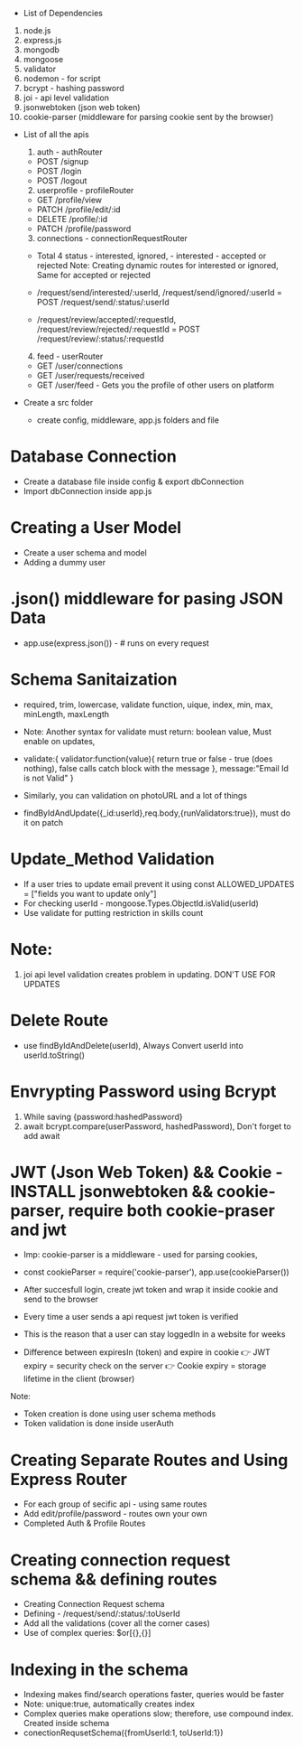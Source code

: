 - List of Dependencies
1. node.js
2. express.js
3. mongodb
4. mongoose
5. validator
6. nodemon - for script
7. bcrypt - hashing password
8. joi - api level validation
9. jsonwebtoken (json web token)
10. cookie-parser (middleware for parsing cookie sent by the browser)

- List of all the apis

    1. auth - authRouter
    - POST /signup
    - POST /login
    - POST /logout

    2. userprofile - profileRouter
    - GET   /profile/view
    - PATCH /profile/edit/:id
    - DELETE /profile/:id
    - PATCH /profile/password
    
    3. connections - connectionRequestRouter
    - Total 4 status - interested, ignored, - interested - accepted or rejected
    Note: Creating dynamic routes for interested or ignored, Same for accepted or rejected
        
    - /request/send/interested/:userId, /request/send/ignored/:userId 
    = POST /request/send/:status/:userId

    - /request/review/accepted/:requestId, /request/review/rejected/:requestId
     = POST /request/review/:status/:requestId

    4. feed - userRouter
    - GET /user/connections
    - GET /user/requests/received
    - GET /user/feed - Gets you the profile of other users on platform


- Create a src folder 
    - create config, middleware, app.js folders and file

# Database Connection
- Create a database file inside config & export dbConnection
- Import dbConnection inside app.js

# Creating a User Model
- Create a user schema and model
- Adding a dummy user

# .json() middleware for pasing JSON Data 
- app.use(express.json()) - # runs on every request

# Schema Sanitaization 
  - required, trim, lowercase, validate function, uique, index, min, max, minLength, maxLength
  - Note: Another syntax for validate must return: boolean value, Must enable on updates,
  - validate:{
        validator:function(value){
            return true or false - true (does nothing), false calls catch block with the message
        }, 
        message:"Email Id is not Valid"
  }
  - Similarly, you can validation on photoURL and a lot of things

  - findByIdAndUpdate({_id:userId},req.body,{runValidators:true}), must do it on patch 

# Update_Method Validation 
- If a user tries to update email prevent it using const ALLOWED_UPDATES = ["fields you want to update only"]
- For checking userId - mongoose.Types.ObjectId.isValid(userId)
- Use validate for putting restriction in skills count

# Note: 
1. joi api level validation creates problem in updating. DON'T USE FOR UPDATES

# Delete Route
- use findByIdAndDelete(userId), Always Convert userId into userId.toString()

# Envrypting Password using Bcrypt
1. While saving {password:hashedPassword}
2. await bcrypt.compare(userPassword, hashedPassword), Don't forget to add await

# JWT (Json Web Token) && Cookie - INSTALL jsonwebtoken && cookie-parser, require both cookie-praser and jwt
- Imp: cookie-parser is a middleware - used for parsing cookies, 
- const cookieParser = require('cookie-parser'), app.use(cookieParser())
- After succesfull login, create jwt token and wrap it inside cookie and send to the browser
- Every time a user sends a api request jwt token is verified
- This is the reason that a user can stay loggedIn in a website for weeks

- Difference between expiresIn (token) and expire in cookie
👉 JWT expiry = security check on the server
👉 Cookie expiry = storage lifetime in the client (browser)

Note:
- Token creation is done using user schema methods
- Token validation is done inside userAuth

# Creating Separate Routes and Using Express Router
- For each group of secific api - using same routes
- Add edit/profile/password - routes own your own
- Completed Auth & Profile Routes

# Creating connection request schema && defining routes
- Creating Connection Request schema
- Defining - /request/send/:status/:toUserId
- Add all the validations (cover all the corner cases)
- Use of complex queries: $or[{},{}]

# Indexing in the schema
- Indexing makes find/search operations faster, queries would be faster
- Note: unique:true, automatically creates index
- Complex queries make operations slow; therefore, use compound index. Created inside schema
- conectionRequsetSchema({fromUserId:1, toUserId:1})